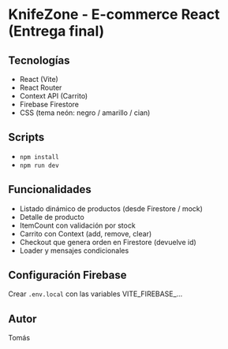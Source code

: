 # KnifeZone - E-commerce React (Entrega final)

## Tecnologías
- React (Vite)
- React Router
- Context API (Carrito)
- Firebase Firestore
- CSS (tema neón: negro / amarillo / cian)

## Scripts
- `npm install`
- `npm run dev`

## Funcionalidades
- Listado dinámico de productos (desde Firestore / mock)
- Detalle de producto
- ItemCount con validación por stock
- Carrito con Context (add, remove, clear)
- Checkout que genera orden en Firestore (devuelve id)
- Loader y mensajes condicionales

## Configuración Firebase
Crear `.env.local` con las variables VITE_FIREBASE_...

## Autor
Tomás
